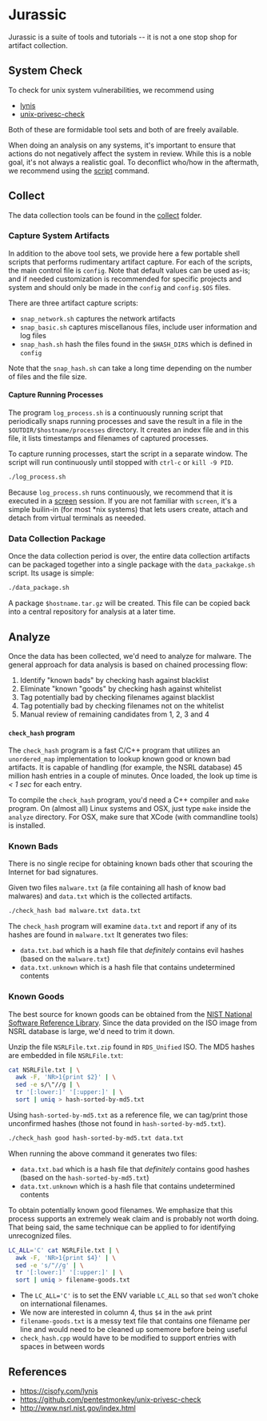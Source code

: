 # Jurassic

Jurassic is a suite of tools and tutorials -- it is not a one stop shop for artifact collection.

## System Check

To check for unix system vulnerabilities, we recommend using 

* [lynis](https://cisofy.com/lynis/)
* [unix-privesc-check](https://github.com/pentestmonkey/unix-privesc-check)

Both of these are formidable tool sets and both of are freely available.

When doing an analysis on any systems, it's important to ensure that actions do not negatively affect the system in review.  While this is a noble goal, it's not always a realistic goal.  To deconflict who/how in the aftermath, we recommend using the [script](http://www.computerhope.com/unix/uscript.htm) command.

## Collect

The data collection tools can be found in the [collect](collect) folder.

### Capture System Artifacts

In addition to the above tool sets, we provide here a few portable shell scripts that performs rudimentary artifact capture.  For each of the scripts, the main control file is `config`.  Note that default values can be used as-is; and if needed customization is recommended for specific projects and system and should only be made in the `config` and `config.$OS` files.

There are three artifact capture scripts:

* `snap_network.sh` captures the network artifacts
* `snap_basic.sh` captures miscellanous files, include user information and log files
* `snap_hash.sh` hash the files found in the `$HASH_DIRS` which is defined in `config`

Note that the `snap_hash.sh` can take a long time depending on the number of files and the file size.

#### Capture Running Processes

The program `log_process.sh` is a continuously running script that periodically snaps running processes and save the result in a file in the `$OUTDIR/$hostname/processes` directory.  It creates an index file and in this file, it lists timestamps and filenames of captured processes.

To capture running processes, start the script in a separate window.  The script will run continuously until stopped with `ctrl-c` or `kill -9 PID`. 

```bash
./log_process.sh
```

Because `log_process.sh`  runs continuously, we recommend that it is executed in a [screen](http://www.computerhope.com/unix/screen.htm) session.  If you are not familiar with `screen`, it's a simple builin-in (for most *nix systems) that lets users create, attach and detach from virtual terminals as neeeded.


### Data Collection Package

Once the data collection period is over, the entire data collection artifacts can be packaged together into a single package with the `data_packakge.sh` script. Its usage is simple:

```bash
./data_package.sh 
```

A package `$hostname.tar.gz` will be created.  This file can be copied back into a central repository for analysis at a later time.

## Analyze

Once the data has been collected, we'd need to analyze for malware. The general approach for data analysis is based on chained processing flow:

1. Identify "known bads" by checking hash against blacklist
2. Eliminate "known "goods" by checking hash against whitelist
3. Tag potentially bad by checking filenames against blacklist 
4. Tag potentially bad by checking filenames not on the whitelist 
5. Manual review of remaining candidates from 1, 2, 3 and 4

#### `check_hash` program

The `check_hash` program is a fast C/C++ program that utilizes an `unordered_map` implementation to lookup known good or known bad artifacts.  It is capable of handling (for example, the NSRL database) 45 million hash entries in a couple of minutes.  Once loaded, the look up time is *< 1 sec* for each entry.

To compile the `check_hash` program, you'd need a C++ compiler and `make` program. On (almost all) Linux systems and OSX, just type `make` inside the `analyze` directory.  For OSX, make sure that XCode (with commandline tools) is installed.

### Known Bads 

There is no single recipe for obtaining known bads other that scouring the Internet for bad signatures.

Given two files `malware.txt` (a file containing all hash of know bad malwares) and `data.txt` which is the collected artifacts.

```bash
./check_hash bad malware.txt data.txt
```

The `check_hash` program will examine `data.txt` and report if any of its hashes are found in `malware.txt`  It generates two files:

* `data.txt.bad` which is a hash file that *definitely* contains evil hashes (based on the `malware.txt`)
* `data.txt.unknown` which is a hash file that contains undetermined contents

### Known Goods

The best source for known goods can be obtained from the [NIST National Software Reference Library](http://www.nsrl.nist.gov/index.html).  Since the data provided on the ISO image from NSRL database is large, we'd need to trim it down.

Unzip the file `NSRLFile.txt.zip` found in `RDS_Unified` ISO. The MD5 hashes are embedded in file `NSRLFile.txt`:

```bash
cat NSRLFile.txt | \
  awk -F, 'NR>1{print $2}' | \
  sed -e s/\"//g | \
  tr '[:lower:]' '[:upper:]' | \
  sort | uniq > hash-sorted-by-md5.txt
```

Using `hash-sorted-by-md5.txt` as a reference file, we can tag/print those unconfirmed hashes (those not found in `hash-sorted-by-md5.txt`).

```bash
./check_hash good hash-sorted-by-md5.txt data.txt 
```

When running the above command it generates two files:

* `data.txt.bad` which is a hash file that *definitely* contains good hashes (based on the `hash-sorted-by-md5.txt`)
* `data.txt.unknown` which is a hash file that contains undetermined contents

To obtain potentially known good filenames.  We emphasize that this process supports an extremely weak claim and is probably not worth doing.  That being said, the same technique can be applied to for identifying unrecognized files.  

```bash
LC_ALL='C' cat NSRLFile.txt | \
  awk -F, 'NR>1{print $4}' | \
  sed -e 's/"//g' | \
  tr '[:lower:]' '[:upper:]' | \
  sort | uniq > filename-goods.txt 
```

* The `LC_ALL='C'` is to set the ENV variable `LC_ALL` so that `sed` won't choke on international filenames.  
* We now are interested in column 4, thus `$4` in the `awk` print 
* `filename-goods.txt` is a messy text file that contains one filename per line and would need to be cleaned up somemore before being useful
* `check_hash.cpp` would have to be modified to support entries with spaces in between words


## References

- https://cisofy.com/lynis
- https://github.com/pentestmonkey/unix-privesc-check
- http://www.nsrl.nist.gov/index.html
